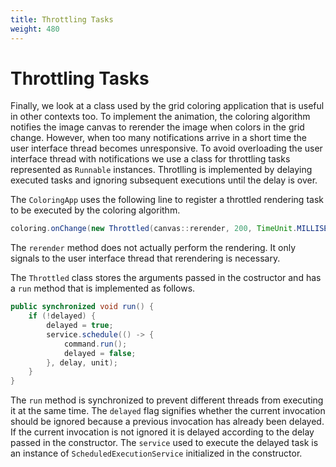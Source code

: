 ```yaml
---
title: Throttling Tasks
weight: 480
---
```


# Throttling Tasks

Finally, we look at a class used by the grid coloring application
that is useful in other contexts too.
To implement the animation,
the coloring algorithm notifies the image canvas
to rerender the image when colors in the grid change.
However, when too many notifications arrive in a short time
the user interface thread becomes unresponsive.
To avoid overloading the user interface thread with notifications
we use a class for throttling tasks represented as `Runnable` instances.
Throtlling is implemented by delaying executed tasks and ignoring
subsequent executions until the delay is over.

The `ColoringApp` uses the following line 
to register a throttled rendering task
to be executed by the coloring algorithm.

```java
coloring.onChange(new Throttled(canvas::rerender, 200, TimeUnit.MILLISECONDS));
```

The `rerender` method does not actually perform the rendering.
It only signals to the user interface thread
that rerendering is necessary.

The `Throttled` class stores the arguments passed in the costructor
and has a `run` method that is implemented as follows.

```java
public synchronized void run() {
    if (!delayed) {
        delayed = true;
        service.schedule(() -> {
            command.run();
            delayed = false;
        }, delay, unit);
    }
}
```
The `run` method is synchronized to prevent different threads
from executing it at the same time.
The `delayed` flag signifies whether the current invocation
should be ignored because a previous invocation
has already been delayed.
If the current invocation is not ignored
it is delayed according to the delay passed in the constructor.
The `service` used to execute the delayed task
is an instance of `ScheduledExecutionService`
initialized in the constructor.

